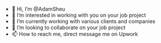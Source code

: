 - 👋 Hi, I’m @AdamSheu
- 👀 I’m interested in working with you on your job project
- 🌱 I’m currently working with various clients and companies
- 💞️ I’m looking to collaborate on your job project
- 📫 How to reach me, direct message me on Upwork


<!---
AdamSheu/AdamSheu is a ✨ special ✨ repository because its `README.md` (this file) appears on your GitHub profile.
You can click the Preview link to take a look at your changes.
--->
